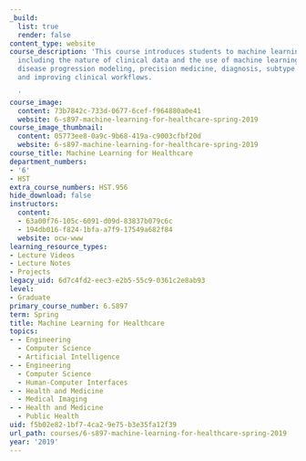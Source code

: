 ```yaml
---
_build:
  list: true
  render: false
content_type: website
course_description: 'This course introduces students to machine learning in healthcare,
  including the nature of clinical data and the use of machine learning for risk stratification,
  disease progression modeling, precision medicine, diagnosis, subtype discovery,
  and improving clinical workflows.

  '
course_image:
  content: 73b7842c-733d-0677-6cef-f964880a0e41
  website: 6-s897-machine-learning-for-healthcare-spring-2019
course_image_thumbnail:
  content: 05773ee8-0a9c-9b68-419a-c9003cfbf20d
  website: 6-s897-machine-learning-for-healthcare-spring-2019
course_title: Machine Learning for Healthcare
department_numbers:
- '6'
- HST
extra_course_numbers: HST.956
hide_download: false
instructors:
  content:
  - 63a00f76-105c-6091-d09d-83837b079c6c
  - 194db016-f824-1bfa-a7f9-17549a682f84
  website: ocw-www
learning_resource_types:
- Lecture Videos
- Lecture Notes
- Projects
legacy_uid: 6d7c4fd2-eec3-e2b5-55c9-0361c2e8ab93
level:
- Graduate
primary_course_number: 6.S897
term: Spring
title: Machine Learning for Healthcare
topics:
- - Engineering
  - Computer Science
  - Artificial Intelligence
- - Engineering
  - Computer Science
  - Human-Computer Interfaces
- - Health and Medicine
  - Medical Imaging
- - Health and Medicine
  - Public Health
uid: f5b02e82-1bf7-4ca2-9e75-b3e35fa12f39
url_path: courses/6-s897-machine-learning-for-healthcare-spring-2019
year: '2019'
---
```

